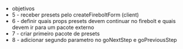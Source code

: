 - objetivos
- 5 - receber presets pelo createFireboltForm (client)
- 6 - definir quais props presets devem continuar no firebolt e quais devem ir para um pacote externo
- 7 - criar primeiro pacote de presets
- 8 - adicionar segundo parametro no goNextStep e goPreviousStep
